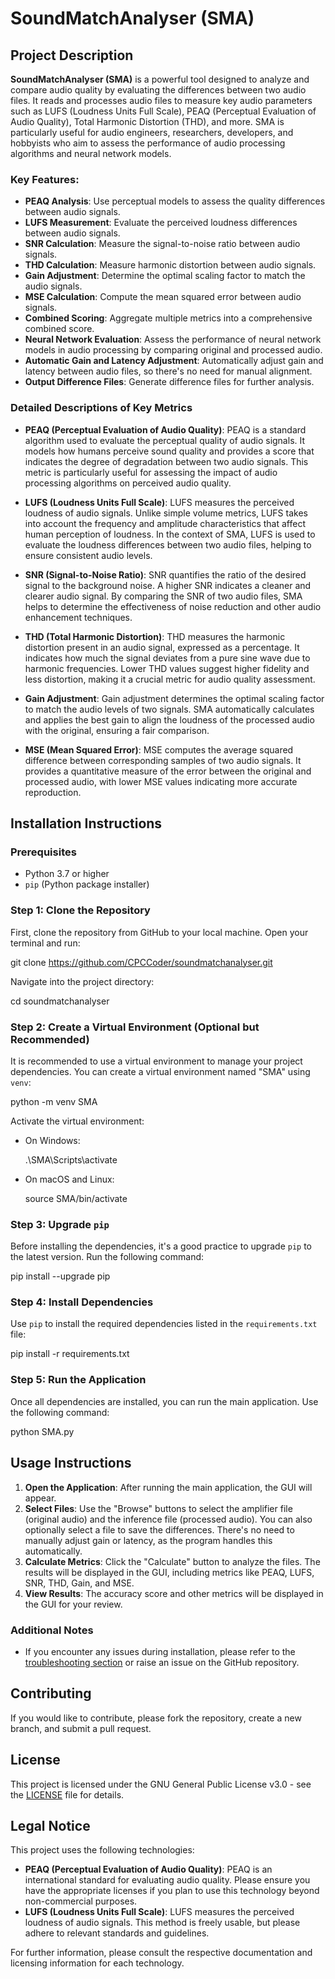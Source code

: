 # SoundMatchAnalyser (SMA)

## Project Description

**SoundMatchAnalyser (SMA)** is a powerful tool designed to analyze and compare audio quality by evaluating the differences between two audio files. It reads and processes audio files to measure key audio parameters such as LUFS (Loudness Units Full Scale), PEAQ (Perceptual Evaluation of Audio Quality), Total Harmonic Distortion (THD), and more. SMA is particularly useful for audio engineers, researchers, developers, and hobbyists who aim to assess the performance of audio processing algorithms and neural network models.

### Key Features:

- **PEAQ Analysis**: Use perceptual models to assess the quality differences between audio signals.
- **LUFS Measurement**: Evaluate the perceived loudness differences between audio signals.
- **SNR Calculation**: Measure the signal-to-noise ratio between audio signals.
- **THD Calculation**: Measure harmonic distortion between audio signals.
- **Gain Adjustment**: Determine the optimal scaling factor to match the audio signals.
- **MSE Calculation**: Compute the mean squared error between audio signals.
- **Combined Scoring**: Aggregate multiple metrics into a comprehensive combined score.
- **Neural Network Evaluation**: Assess the performance of neural network models in audio processing by comparing original and processed audio.
- **Automatic Gain and Latency Adjustment**: Automatically adjust gain and latency between audio files, so there's no need for manual alignment.
- **Output Difference Files**: Generate difference files for further analysis.

### Detailed Descriptions of Key Metrics

- **PEAQ (Perceptual Evaluation of Audio Quality)**:
  PEAQ is a standard algorithm used to evaluate the perceptual quality of audio signals. It models how humans perceive sound quality and provides a score that indicates the degree of degradation between two audio signals. This metric is particularly useful for assessing the impact of audio processing algorithms on perceived audio quality.

- **LUFS (Loudness Units Full Scale)**:
  LUFS measures the perceived loudness of audio signals. Unlike simple volume metrics, LUFS takes into account the frequency and amplitude characteristics that affect human perception of loudness. In the context of SMA, LUFS is used to evaluate the loudness differences between two audio files, helping to ensure consistent audio levels.

- **SNR (Signal-to-Noise Ratio)**:
  SNR quantifies the ratio of the desired signal to the background noise. A higher SNR indicates a cleaner and clearer audio signal. By comparing the SNR of two audio files, SMA helps to determine the effectiveness of noise reduction and other audio enhancement techniques.

- **THD (Total Harmonic Distortion)**:
  THD measures the harmonic distortion present in an audio signal, expressed as a percentage. It indicates how much the signal deviates from a pure sine wave due to harmonic frequencies. Lower THD values suggest higher fidelity and less distortion, making it a crucial metric for audio quality assessment.

- **Gain Adjustment**:
  Gain adjustment determines the optimal scaling factor to match the audio levels of two signals. SMA automatically calculates and applies the best gain to align the loudness of the processed audio with the original, ensuring a fair comparison.

- **MSE (Mean Squared Error)**:
  MSE computes the average squared difference between corresponding samples of two audio signals. It provides a quantitative measure of the error between the original and processed audio, with lower MSE values indicating more accurate reproduction.

## Installation Instructions

### Prerequisites

- Python 3.7 or higher
- `pip` (Python package installer)

### Step 1: Clone the Repository

First, clone the repository from GitHub to your local machine. Open your terminal and run:

git clone https://github.com/CPCCoder/soundmatchanalyser.git

Navigate into the project directory:

cd soundmatchanalyser

### Step 2: Create a Virtual Environment (Optional but Recommended)

It is recommended to use a virtual environment to manage your project dependencies. You can create a virtual environment named "SMA" using `venv`:

python -m venv SMA

Activate the virtual environment:

- On Windows:

  .\SMA\Scripts\activate

- On macOS and Linux:

  source SMA/bin/activate

### Step 3: Upgrade `pip`

Before installing the dependencies, it's a good practice to upgrade `pip` to the latest version. Run the following command:

pip install --upgrade pip

### Step 4: Install Dependencies

Use `pip` to install the required dependencies listed in the `requirements.txt` file:

pip install -r requirements.txt

### Step 5: Run the Application

Once all dependencies are installed, you can run the main application. Use the following command:

python SMA.py

## Usage Instructions

1. **Open the Application**: After running the main application, the GUI will appear.
2. **Select Files**: Use the "Browse" buttons to select the amplifier file (original audio) and the inference file (processed audio). You can also optionally select a file to save the differences. There's no need to manually adjust gain or latency, as the program handles this automatically.
3. **Calculate Metrics**: Click the "Calculate" button to analyze the files. The results will be displayed in the GUI, including metrics like PEAQ, LUFS, SNR, THD, Gain, and MSE.
4. **View Results**: The accuracy score and other metrics will be displayed in the GUI for your review.

### Additional Notes

- If you encounter any issues during installation, please refer to the [troubleshooting section](#troubleshooting) or raise an issue on the GitHub repository.

## Contributing

If you would like to contribute, please fork the repository, create a new branch, and submit a pull request.

## License

This project is licensed under the GNU General Public License v3.0 - see the [LICENSE](LICENSE) file for details.

## Legal Notice

This project uses the following technologies:
- **PEAQ (Perceptual Evaluation of Audio Quality)**: PEAQ is an international standard for evaluating audio quality. Please ensure you have the appropriate licenses if you plan to use this technology beyond non-commercial purposes.
- **LUFS (Loudness Units Full Scale)**: LUFS measures the perceived loudness of audio signals. This method is freely usable, but please adhere to relevant standards and guidelines.

For further information, please consult the respective documentation and licensing information for each technology.
